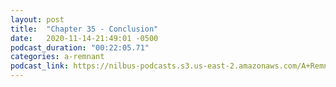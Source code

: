 ```yaml
---
layout: post
title:  "Chapter 35 - Conclusion"
date:   2020-11-14-21:49:01 -0500
podcast_duration: "00:22:05.71"
categories: a-remnant
podcast_link: https://nilbus-podcasts.s3.us-east-2.amazonaws.com/A+Remnant+Shall+Return/35+-+Chapter+35+-+Conclusion.mp3
---
```

